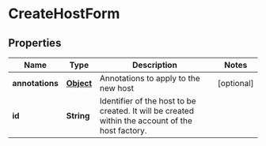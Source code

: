 

# CreateHostForm

## Properties

Name | Type | Description | Notes
------------ | ------------- | ------------- | -------------
**annotations** | [**Object**](.md) | Annotations to apply to the new host |  [optional]
**id** | **String** | Identifier of the host to be created. It will be created within the account of the host factory. | 



